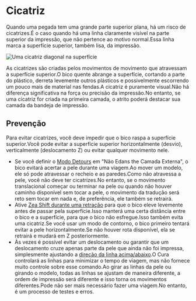 Cicatriz
====
Quando uma pegada tem uma grande parte superior plana, há um risco de cicatrizes.É o caso quando há uma linha claramente visível na parte superior da impressão, que não pertence ao motivo normal.Essa linha marca a superfície superior, também lisa, da impressão.

![Uma cicatriz diagonal na superfície](../../../articles/images/scarring.jpg)

As cicatrizes são criadas pelos movimentos de movimento que atravessam a superfície superior.O bico quente abrange a superfície, cortando a parte do plástico, derreta levemente outros plásticos e possivelmente escorrendo um pouco mais de material nas fendas.A cicatriz é puramente visual.Não há diferença significativa na força ou precisão da impressão.No entanto, se uma cicatriz for criada na primeira camada, o atrito poderá destacar sua camada da bandeja de impressão.

Prevenção
----
Para evitar cicatrizes, você deve impedir que o bico raspa a superfície superior.Você pode evitar a superfície superior horizontalmente (desvio), verticalmente (deslocamento Z) ou evitar qualquer movimento nele.
* Se você definir o [Modo Detours](../Travel/Retraction_Combing.md) em "Não Edans the Camada Externa", o bico evitará acertar a pele durante uma viagem.Ao mover um modelo, ele só pode atravessar o recheio e as paredes.Como não atravessa a pele, você não deve ter cicatrizes.No entanto, se o movimento translacional começar ou terminar na pele ou quando não houver caminho disponível sem tocar a pele, o movimento da tradução será reto sem tocar em nada e, de preferência, ele também se retrairá.
* Ative [Zea Shift durante uma retração](../Travel/Retraction_hop_nabled.md) para que o bico eleve levemente antes de passar pela superfície.Isso manterá uma certa distância entre o bico e a superfície, para que o bico não esfregue.Isso também evita uma cicatriz.Se você usar um modo de contorno, o bico primeiro tentará evitar a pele horizontalmente.Se não houver rota disponível, ela se retrairá e mudará em Z posteriormente.
* Às vezes é possível evitar um deslocamento ou garantir que um deslocamento cruze apenas parte da pele que ainda não foi impressa, simplesmente ajustando a [direção da linha acima/abaixo](../top_bottom/skin_angles.md ).O Cura controlará as linhas para minimizar o tempo de viagem, mas não fornece muito controle sobre esse comando.Ao girar as linhas da pele ou girando o modelo, todas as linhas se ajustam de maneira diferente, a ordem de impressão será diferente e isso torna os movimentos diferentes.Pode não ser mais necessário fazer uma viagem.No entanto, é um processo de testes e erros.